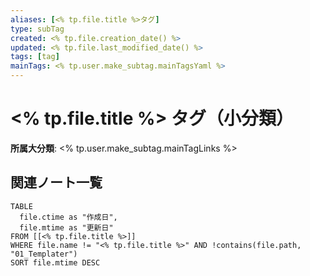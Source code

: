 ```yaml
---
aliases: [<% tp.file.title %>タグ]
type: subTag
created: <% tp.file.creation_date() %>
updated: <% tp.file.last_modified_date() %>
tags: [tag]
mainTags: <% tp.user.make_subtag.mainTagsYaml %>
---
```

# <% tp.file.title %> タグ（小分類）

**所属大分類**: <% tp.user.make_subtag.mainTagLinks %>

## 関連ノート一覧

```dataview
TABLE 
  file.ctime as "作成日", 
  file.mtime as "更新日"
FROM [[<% tp.file.title %>]] 
WHERE file.name != "<% tp.file.title %>" AND !contains(file.path, "01_Templater")
SORT file.mtime DESC